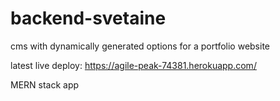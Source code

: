 # backend-svetaine
cms with dynamically generated options for a portfolio website

latest live deploy: https://agile-peak-74381.herokuapp.com/

MERN stack app
